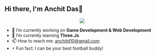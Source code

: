 ## Hi there, I'm Anchit Das👋

<div id="header" align= "center">
  <img src=![anchit](https://github.com/user-attachments/assets/89a95a8b-af56-4909-98c0-b674a3e7e7ff)/>
</div>

<!--
**anchitd10/anchitd10** is a ✨ _special_ ✨ repository because its `README.md` (this file) appears on your GitHub profile.

Here are some ideas to get you started:
-->

- 🔭 I’m currently working on **Game Development & Web Development**
- 🌱 I’m currently learning **Three.Js**
- 📫 How to reach me: anchitd10@gmail.com
- ⚡ Fun fact: I can be your best football buddy!
<!--
- 👯 I’m looking to collaborate on 
- 🤔 I’m looking for help with ...
- 💬 Ask me about ...
- 😄 Pronouns: ...
-->
